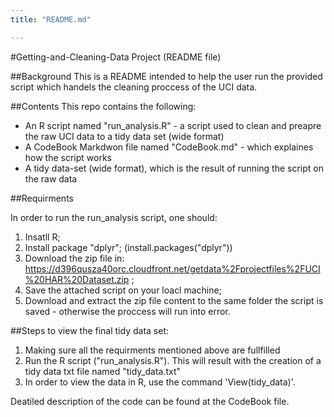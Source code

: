 ```yaml
---
title: "README.md"

---
```


#Getting-and-Cleaning-Data Project (README file)

##Background
This is a README intended to help the user run the provided script which handels the cleaning proccess of the UCI data. 

##Contents
This repo contains the following:

* An R script named "run_analysis.R" - a script used to clean and preapre the raw UCI data to a tidy data set (wide format)
* A CodeBook Markdwon file named "CodeBook.md" - which explaines how the script works
* A tidy data-set (wide format), which is the result of running the script on the raw data

##Requirments

In order to run the run_analysis script, one should: 



1. Insatll R;
2. Install package "dplyr"; (install.packages("dplyr"))
3. Download the zip file in: https://d396qusza40orc.cloudfront.net/getdata%2Fprojectfiles%2FUCI%20HAR%20Dataset.zip ;
4. Save the attached script on your loacl machine;
5. Download and extract the zip file content to the same folder the script is saved - otherwise the proccess will run into error.

##Steps to view the final tidy data set:

1. Making sure all the requirments mentioned above are fullfilled
2. Run the R script ("run_analysis.R"). This will result with the creation of a tidy data txt file named "tidy_data.txt"
3. In order to view the data in R, use the command 'View(tidy_data)'.

Deatiled description of the code can be found at the CodeBook file.
